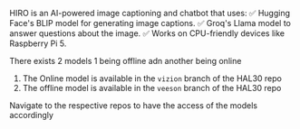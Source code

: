 HIRO is an AI-powered image captioning and chatbot that uses:
✅ Hugging Face's BLIP model for generating image captions.
✅ Groq's Llama model to answer questions about the image.
✅ Works on CPU-friendly devices like Raspberry Pi 5.

There exists 2 models 1 being offline adn another being online 

1. The Online model is available in the `vizion` branch of the HAL30 repo 
2. The offline model is available in the `veeson` branch of the HAL30 repo

Navigate to the respective repos to have the access of the models accordingly 
